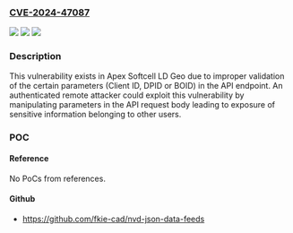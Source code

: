 ### [CVE-2024-47087](https://cve.mitre.org/cgi-bin/cvename.cgi?name=CVE-2024-47087)
![](https://img.shields.io/static/v1?label=Product&message=LD%20Geo&color=blue)
![](https://img.shields.io/static/v1?label=Version&message=%3D%20%3C4.0.0.7%20&color=brighgreen)
![](https://img.shields.io/static/v1?label=Vulnerability&message=CWE-359%3A%20Exposure%20of%20Private%20Personal%20Information%20to%20an%20Unauthorized%20Actor&color=brighgreen)

### Description

This vulnerability exists in Apex Softcell LD Geo due to improper validation of the certain parameters (Client ID, DPID or BOID) in the API endpoint. An authenticated remote attacker could exploit this vulnerability by manipulating parameters in the API request body leading to exposure of sensitive information belonging to other users.

### POC

#### Reference
No PoCs from references.

#### Github
- https://github.com/fkie-cad/nvd-json-data-feeds

